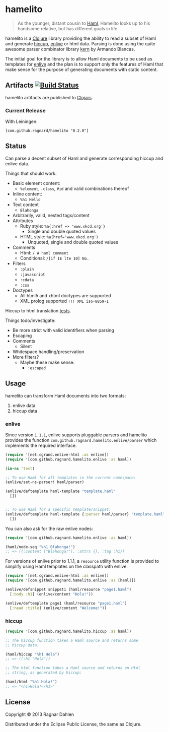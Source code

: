 # hamelito 

> As the younger, distant cousin to [Haml](http://haml.info/), Hamelito
> looks up to his handsome relative, but has different goals in life.

hamelito is a [Clojure](http://www.clojure.org) library providing the
ability to read a subset of Haml and generate [hiccup](https://github.com/weavejester/hiccup),
[enlive](http://github.com/cgrand/enlive) or html
data. Parsing is done using the quite awesome parser combinator
library [kern](https://github.com/blancas/kern/) by Armando Blancas.


The initial goal for the library is to allow Haml documents to be used
as templates for [enlive](http://github.com/cgrand/enlive) and the
plan is to support only the features of Haml that make sense for the
purpose of generating documents with static content.

## Artifacts [![Build Status](https://travis-ci.org/ragnard/hamelito.png?branch=master)](https://travis-ci.org/ragnard/hamelito)

hamelito artifacts are published to [Clojars](http://clojars.org).

### Current Release

With Leiningen:

```
[com.github.ragnard/hamelito "0.2.0"]
```


## Status

Can parse a decent subset of Haml and generate corresponding hiccup
and enlive data.

Things that should work:
- Basic element content:
  - `%element`, `.class`, `#id` and valid combinations thereof
- Inline content:
  - `%h1 Hello`
- Text content
  - `Blahonga`
- Arbitrarily, valid, nested tags/content
- Attributes
  - Ruby style: `%a{:href => 'www.xkcd.org'}`
    - Single and double quoted values
  - HTML style: `%a(href='www.xkcd.org')`
    - Unquoted, single and double quoted values
- Comments
  - Html: `/ A haml comment`
  - Conditional: `/[if IE lte 10] No.`
- Filters
  - `:plain`
  - `:javascript`
  - `:cdata`
  - `:css`
- Doctypes 
  - All html5 and xhtml doctypes are supported
  - XML prolog supported `!!! XML iso-8859-1`

Hiccup to html translation [tests](https://github.com/ragnard/hamelito/blob/master/test/hamelito/hiccup_test.clj).

Things todo/investigate:
- Be more strict with valid identifiers when parsing
- Escaping
- Comments
  - Silent
- Whitespace handling/preservation
- More filters?
  - Maybe these make sense:
    - `:escaped`

## Usage

hamelito can transform Haml documents into two formats:

1. enlive data
2. hiccup data

### enlive

Since version `1.1.1`, enlive supports pluggable parsers and hamelito
provides the function `com.github.ragnard.hamelito.enlive/parser` which 
implements the required interface.

```clojure
(require '[net.cgrand.enlive-html :as enlive])
(require '[com.github.ragnard.hamelito.enlive :as haml])

(in-ns 'test)

;; To use Haml for all templates in the current namespace:
(enlive/set-ns-parser! haml/parser)

(enlive/deftemplate haml-template "template.haml"
  [])


;; To use Haml for a specific template/snippet:
(enlive/deftemplate haml-template {:parser haml/parser} "template.haml"
  [])
```

You can also ask for the raw enlive nodes:

```clojure
(require '[com.github.ragnard.hamelito.enlive :as haml])

(haml/node-seq "%h1 Blahonga!")
;; => ({:content ["Blahonga!"], :attrs {}, :tag :h1})
```

For versions of enlive prior to 1.1.1, a `resource` utility 
function is provided to simplify using Haml templates on the 
classpath with enlive:

```clojure
(require '[net.cgrand.enlive-html :as enlive])
(require '[com.github.ragnard.hamelito.enlive :as [haml]])

(enlive/defsnippet snippet1 (haml/resource "page1.haml")
  [:body :h1] (enlive/content "Hola!"))

(enlive/deftemplate page1 (haml/resource "page1.haml")
  [:head :title] (enlive/content "Welcome!"))
```

### hiccup

```clojure
(require '[com.github.ragnard.hamelito.hiccup :as haml])

;; The hiccup function takes a Haml source and returns some 
;; hiccup data:

(haml/hiccup "%h1 Hola")
;; => ([:h1 "Hola"])

;; The html function takes a Haml source and returns an Html 
;; string, as generated by hiccup:

(haml/html "%h1 Hola!")
;; => "<h1>Hola!</h1>"
```

## License

Copyright © 2013 Ragnar Dahlen

Distributed under the Eclipse Public License, the same as Clojure.
